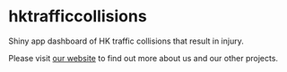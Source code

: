 # hktrafficcollisions
Shiny app dashboard of HK traffic collisions that result in injury.

Please visit [our website](https://hong-kong-districts-info.github.io/) to find out more about us and our other projects.